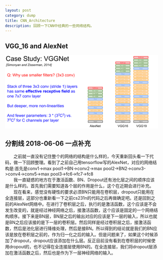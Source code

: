 ```yaml
---
layout: post
category: dump
title: CNN_Architecture
description: 回顾一下CNN中经典的一些网络结构。
---
```


## VGG_16 and AlexNet
![](/downloads/cnn_architecture.png)

## 分割线 2018-06-06 一点补充
　　之前就一直没有记住整个的网络的结构是什么样的，今天重新回头看一下代码，做一下回顾整理。看到了之前自己用tensorflow写的AlexNet，对应的网络结构是:首先是conv1->max pool1->BN->conv2->max pool2->BN2->conv3->conv4->conv5->max pool3->fc6->fc7->fc8<br>
　　我一直疑惑的地方在于激活函数、BN、Dropout还有池化层之间的顺序应该是什么样的。首先我们需要知道各个层的作用是什么，这个在近期会进行补充。<br>
　　现在看来，感觉没有硬性的要求必须BN只能用在卷积层，dropout只能用在全连接层，这部分也重新看一下之前cs231n的代码之后再做确定吧。还是回到之前的AlexNet网络中。在进行了卷积层之后，执行的是激活函数，这个应该是不会发生改变的，就是经过神经网络之后，接激活函数，这个应该是固定的一个网络结构顺序。接下来是BN层，BN层之后的输出对应的应该是下一层的输入，所以也就是BN之后应该接的是下一层的卷积层。然后同样是经过卷积层之后，接激活函数，然后是池化层进行降维处理，然后是接BN。所以得到的结论就是我们的BN应该是放在卷积层之前的，作为归一化之后的输入。但是问题来了，如果这个时候添加了dropout，dropout应该添加在什么层。反正目前没有看到在卷积层的时候使用dropout的，也不记得在全连接层使用BN的。在全连接层，我们将dropout层添加在激活函数之后，然后也是作为下一层神经网络的输入。